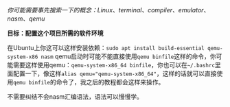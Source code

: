 *你可能需要事先搜索一下的概念：Linux、terminal、compiler、emulator、nasm、qemu*

**目标：配置这个项目所需的软件环境**

在Ubuntu上你这可以这样安装依赖：```sudo apt install build-essential qemu-system-x86 nasm```
qemu启动时可能不能直接使用```qemu binfile```这样的命令，你可能需要这样使用qemu：```qemu-system-x86_64 binfile```，你也可以在```~/.bashrc```里面配置一下，像这样```alias qemu="qemu-system-x86_64"```，这样的话就可以直接使用```qemu binfile```的命令了，我之后的教程都会这样来操作。

不需要纠结不会nasm汇编语法，语法可以慢慢学。


